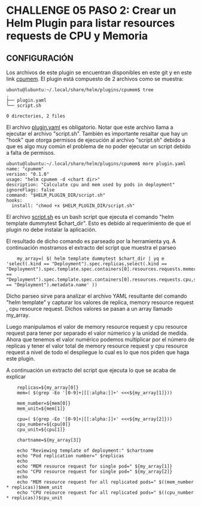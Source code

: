 # CHALLENGE 05  PASO 2: Crear un Helm Plugin para listar resources requests de CPU y Memoria

## CONFIGURACIÓN

Los archivos de este plugin se encuentran disponibles en este git y en este link [cpumem](cpumem). El plugin está compuesto de 2 archivos como se muestra:
```
ubuntu@lubuntu:~/.local/share/helm/plugins/cpumem$ tree
.
├── plugin.yaml
└── script.sh

0 directories, 2 files
```

El archivo [plugin.yaml](cpumem/plugin.yaml) es obligatorio. Notar que este archivo llama a ejecutar el archivo "script.sh".  También es importante resaltar que hay un "hook" que otorga permisos de ejecución al archivo "script.sh" debido a que es algo muy común el problema de no poder ejecutar un script debido a falta de permisos.
```
ubuntu@lubuntu:~/.local/share/helm/plugins/cpumem$ more plugin.yaml 
name: "cpumem"
version: "0.1.0"
usage: "helm cpumem -d <chart dir>"
description: "Calculate cpu and mem used by pods in deployment"
ignoreFlags: false
command: "$HELM_PLUGIN_DIR/script.sh"
hooks:
  install: "chmod +x $HELM_PLUGIN_DIR/script.sh"
```

El archivo [script.sh](cpumem/script.sh)  es un bash script que ejecuta el comando "helm template dummytest $chart_dir". Esto es debido al requerimiento de que el plugin no debe instalar la aplicación.

El resultado de dicho comando es parseado por la herramienta yq.  A continuación mostramos el extracto del script que muestra el parseo

```
    my_array=( $( helm template dummytest $chart_dir | yq e 'select(.kind == "Deployment").spec.replicas,select(.kind == "Deployment").spec.template.spec.containers[0].resources.requests.memory,select(.kind == "Deployment").spec.template.spec.containers[0].resources.requests.cpu,select(.kind == "Deployment").metadata.name' ))
```

Dicho parseo sirve para analizar el archivo YAML resultante del comando "helm template" y capturar los valores de replica, memory resource request , cpu resource request.  Dichos valores se pasan a un array llamado my_array.

Luego manipulamos el valor de memory resource request y cpu resource request para tener por separado el valor númerico y la unidad de medida. Ahora que tenemos el valor numérico podemos multiplicar por el número de replicas y tener el valor total de memory resource request y cpu resource request a nivel de todo el despliegue lo cual es lo que nos piden que haga este plugin.

A continuación un extracto del script que ejecuta lo que se acaba de explicar
```
    replicas=${my_array[0]}
    mem=( $(grep -Eo '[0-9]+|[[:alpha:]]+' <<<${my_array[1]}))

    mem_number=${mem[0]}
    mem_unit=${mem[1]}

    cpu=( $(grep -Eo '[0-9]+|[[:alpha:]]+' <<<${my_array[2]}))
    cpu_number=${cpu[0]}
    cpu_unit=${cpu[1]}

    chartname=${my_array[3]}
    
    echo "Reviewing template of deployment:" $chartname 
    echo "Pod replication number=" $replicas
    echo
    echo "MEM resource request for single pod=" ${my_array[1]}
    echo "CPU resource request for single pod=" ${my_array[2]}
    echo
    echo "MEM resource request for all replicated pods=" $((mem_number * replicas))$mem_unit
    echo "CPU resource request for all replicated pods=" $((cpu_number * replicas))$cpu_unit
```

